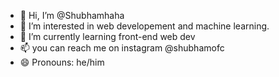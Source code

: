 - 👋 Hi, I’m @Shubhamhaha
- 👀 I’m interested in web developement and machine learning.
- 🌱 I’m currently learning front-end web dev 
- 📫 you can reach me on instagram @shubhamofc
- 😄 Pronouns: he/him
